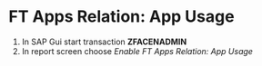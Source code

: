 # FT Apps Relation: App Usage

1. In SAP Gui start transaction **ZFACENADMIN**
2. In report screen choose *Enable FT Apps Relation: App Usage*
